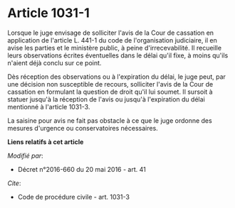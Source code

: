 # Article 1031-1

Lorsque le juge envisage de solliciter l'avis de la Cour de cassation en application de l'article L. 441-1 du code de
l'organisation judiciaire, il en avise les parties et le ministère public, à peine d'irrecevabilité. Il recueille leurs
observations écrites éventuelles dans le délai qu'il fixe, à moins qu'ils n'aient déjà conclu sur ce point. 

Dès réception des observations ou à l'expiration du délai, le juge peut, par une décision non susceptible de recours,
solliciter l'avis de la Cour de cassation en formulant la question de droit qu'il lui soumet. Il sursoit à statuer jusqu'à la
réception de l'avis ou jusqu'à l'expiration du délai mentionné à l'article 1031-3. 

La saisine pour avis ne fait pas obstacle à ce que le juge ordonne des mesures d'urgence ou conservatoires nécessaires.

**Liens relatifs à cet article**

_Modifié par_:

  - Décret n°2016-660 du 20 mai 2016 - art. 41

_Cite_:

  - Code de procédure civile - art. 1031-3
